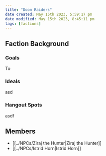 ```yaml
---
title: "Doom Raiders"
date created: May 15th 2023, 5:59:17 pm
date modified: May 15th 2023, 8:45:11 pm
tags: [factions]
---
```

## Faction Background
### Goals
To 
### Ideals
asd
### Hangout Spots
asdf

## Members
- [[../NPCs/Ziraj the Hunter|Ziraj the Hunter]]
- [[../NPCs/Istrid Horn|Istrid Horn]]
